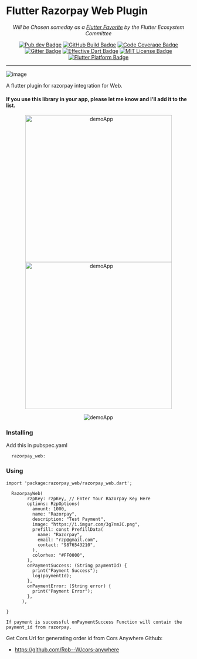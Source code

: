 

<p align="center">
<h1>
Flutter Razorpay Web Plugin
</h1>

</p>
<p align="center">
	<i>Will be Chosen someday as a <a href="https://flutter.dev/docs/development/packages-and-plugins/favorites" rel="noopener" target="_blank">Flutter Favorite</a> by the Flutter Ecosystem Committee</i>
</p>
<p align="center">
	<a href="https://pub.dev/packages/infinite_scroll_pagination" rel="noopener" target="_blank"><img src="https://img.shields.io/pub/v/infinite_scroll_pagination.svg" alt="Pub.dev Badge"></a>
	<a href="https://github.com/EdsonBueno/infinite_scroll_pagination/actions" rel="noopener" target="_blank"><img src="https://github.com/EdsonBueno/infinite_scroll_pagination/workflows/build/badge.svg" alt="GitHub Build Badge"></a>
	<a href="https://codecov.io/gh/EdsonBueno/infinite_scroll_pagination" rel="noopener" target="_blank"><img src="https://codecov.io/gh/EdsonBueno/infinite_scroll_pagination/branch/master/graph/badge.svg?token=B0CT995PHU" alt="Code Coverage Badge"></a>
	<a href="https://gitter.im/infinite_scroll_pagination/community" rel="noopener" target="_blank"><img src="https://badges.gitter.im/infinite_scroll_pagination/community.svg" alt="Gitter Badge"></a>
	<a href="https://github.com/tenhobi/effective_dart" rel="noopener" target="_blank"><img src="https://img.shields.io/badge/style-effective_dart-40c4ff.svg" alt="Effective Dart Badge"></a>
	<a href="https://opensource.org/licenses/MIT" rel="noopener" target="_blank"><img src="https://img.shields.io/badge/license-MIT-purple.svg" alt="MIT License Badge"></a>
	<a href="https://github.com/EdsonBueno/infinite_scroll_pagination" rel="noopener" target="_blank"><img src="https://img.shields.io/badge/platform-flutter-ff69b4.svg" alt="Flutter Platform Badge"></a>
</p>

---

![image](https://user-images.githubusercontent.com/14369357/48184454-17c1bc80-e358-11e8-8821-269a30935a68.png)

A flutter plugin for razorpay integration for Web.

#### If you use this library in your app, please let me know and I'll add it to the list.


<p align="center">
<img height="400" alt="demoApp" src="https://raw.githubusercontent.com/gauravmehta13/razorpay_web/master/screenshots/1.jpg">
<img height="400" alt="demoApp" src="https://raw.githubusercontent.com/gauravmehta13/razorpay_web/master/screenshots/2.jpg">
</p>
<p align="center">
<img alt="demoApp" src="https://raw.githubusercontent.com/gauravmehta13/razorpay_web/master/screenshots/3.PNG">
</p>


### Installing
Add this in pubspec.yaml
```
  razorpay_web: 
```
### Using
```
import 'package:razorpay_web/razorpay_web.dart';
```

```
  RazorpayWeb(
        rzpKey: rzpKey, // Enter Your Razorpay Key Here
        options: RzpOptions(
          amount: 1000,
          name: "Razorpay",
          description: "Test Payment",
          image: "https://i.imgur.com/3g7nmJC.png",
          prefill: const PrefillData(
            name: "Razorpay",
            email: "rzp@gmail.com",
            contact: "9876543210",
          ),
          colorhex: "#FF0000",
        ),
        onPaymentSuccess: (String paymentId) {
          print("Payment Success");
          log(paymentId);
        },
        onPaymentError: (String error) {
          print("Payment Error");
        },
      ),

}

If payment is successful onPaymentSuccess Function will contain the payment_id from razorpay.
```


Get Cors Url for generating order id from Cors Anywhere
Github:
* https://github.com/Rob--W/cors-anywhere

